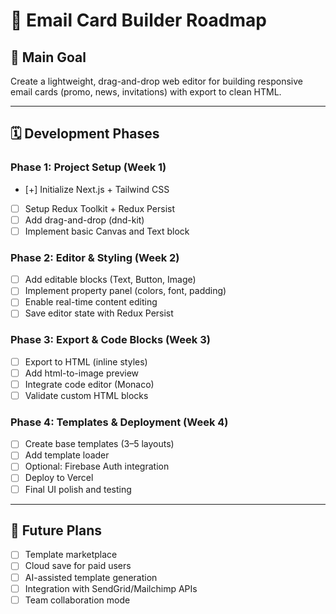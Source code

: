 # 📧 Email Card Builder Roadmap

## 🎯 Main Goal

Create a lightweight, drag-and-drop web editor for building responsive email cards (promo, news, invitations) with export to clean HTML.

---

## 🗓️ Development Phases

### Phase 1: Project Setup (Week 1)

- [+] Initialize Next.js + Tailwind CSS
- [ ] Setup Redux Toolkit + Redux Persist
- [ ] Add drag-and-drop (dnd-kit)
- [ ] Implement basic Canvas and Text block

### Phase 2: Editor & Styling (Week 2)

- [ ] Add editable blocks (Text, Button, Image)
- [ ] Implement property panel (colors, font, padding)
- [ ] Enable real-time content editing
- [ ] Save editor state with Redux Persist

### Phase 3: Export & Code Blocks (Week 3)

- [ ] Export to HTML (inline styles)
- [ ] Add html-to-image preview
- [ ] Integrate code editor (Monaco)
- [ ] Validate custom HTML blocks

### Phase 4: Templates & Deployment (Week 4)

- [ ] Create base templates (3–5 layouts)
- [ ] Add template loader
- [ ] Optional: Firebase Auth integration
- [ ] Deploy to Vercel
- [ ] Final UI polish and testing

---

## 🔮 Future Plans

- [ ] Template marketplace
- [ ] Cloud save for paid users
- [ ] AI-assisted template generation
- [ ] Integration with SendGrid/Mailchimp APIs
- [ ] Team collaboration mode
